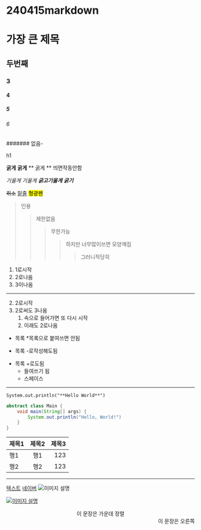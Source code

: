 # 240415markdown
# 가장 큰 제목
## 두번째 
### 3
#### 4
##### 5
###### 6
####### 없음-

h1 

**굵게**
__굵게__
** 굵게 ** 띄면작동안함

*기울게*
_기울게_
***굵고기울게***
___굵기___

~~취소~~
<u>밑줄</u>
<mark>형광펜</mark>

>인용
>>제한없음
>>>무한가능
>>>>하지만 너무많이쓰면 모양깨짐
>>>>>그러니적당히

1. 1로시작
1. 2로나옴
2. 3이나옴
---
2. 2로시작 
2. 2로써도 3나옴
    1. 속으로 들어가면 또 다시 시작
    1. 이래도 2로나옴

* 목록
*목록으로 붙여쓰면 안됨
- 목록 -로작성해도됨
+ 목록 +로도됨
    - 들여쓰기 됨 
    + 스페이스

---

`System.out.println("**Hello World**")`
```java
abstract class Main {
    void main(String[] args) {
        System.out.println("Hello, World!")
    }
}
```
|제목1|제목2|제목3
|:----|:-----:|-:|
|행1|행1|123|
|행2|행2|123|
---
[텍스트](주소)
[네이버](https://naver.com)
![이미지 설명](https://cdn.pixabay.com/photo/2021/02/08/19/55/cocker-5996316_1280.jpg)

[![이미지 설명](https://images.unsplash.com/photo-1710769509812-1b5cf1605362?q=80&w=1887&auto=format&fit=crop&ixlib=rb-4.0.3&ixid=M3wxMjA3fDB8MHxwaG90by1wYWdlfHx8fGVufDB8fHx8fA%3D%3D)](https://naver.com)
<div align=center>
이 문장은 가운데 정렬
</div>
<div align="right">
이 문장은 오른쪽
</div>